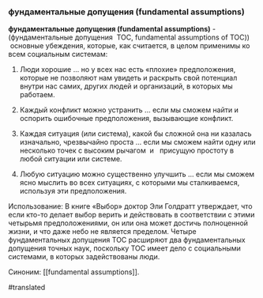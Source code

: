 ### фундаментальные допущения (fundamental assumptions)

**фундаментальные допущения (fundamental assumptions)** - (фундаментальные допущения  ТОС, fundamental assumptions of TOC))  основные убеждения, которые, как считается, в целом применимы ко всем социальным системам:

1. Люди хорошие \... но у всех нас есть «плохие» предположения, которые не позволяют нам увидеть и раскрыть свой потенциал внутри нас самих, других людей и организаций, в которых мы работаем.

2. Каждый конфликт можно устранить \... если мы сможем найти и оспорить ошибочные предположения, вызывающие конфликт.

3. Каждая ситуация (или система), какой бы сложной она ни казалась изначально, чрезвычайно проста \... если мы сможем найти одну или несколько точек с высоким рычагом  и   присущую простоту в любой ситуации или системе.

4. Любую ситуацию можно существенно улучшить \... если мы сможем ясно мыслить во всех ситуациях, с которыми мы сталкиваемся, используя эти предположения.

Использование: В книге «Выбор» доктор Эли Голдратт утверждает, что если кто-то делает выбор верить и действовать в соответствии с этими четырьмя предположениями, он или она может достичь полноценной жизни, и что даже небо не является пределом. Четыре фундаментальных допущения ТОС расширяют два фундаментальных допущения точных наук, поскольку ТОС имеет дело с социальными системами, в которых задействованы люди.

Синоним: [[fundamental assumptions]].

#translated
